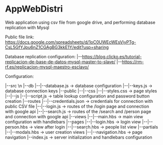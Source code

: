 # AppWebDistri
Web application using csv file from google drive, and performing database replication with Mysql

Public file link: https://docs.google.com/spreadsheets/d/1oC0UWEcWEsViyPTg-CsL5GfYJpu6nZ1CGAgBG3kkE1Y/edit?usp=sharing


Database replication configuration:
  |--https://blog.clicko.es/tutorial-replicacion-de-base-de-datos-mysql-master-to-slave/
  |--https://rm-rf.es/replicacion-mysql-maestro-esclavo/

Configuration:

|--src \n
  |--db
  |--|--database.js -> database configuration
  |--|--keys.js -> database connection keys
  |--public
  |--|--css
  |--|--styles.css -> page styles
  |--|--js
  |--|--script.js -> table lookup configuration and password button creation
  |--routes
  |--|--credentials.json -> credentials for connection with public CSV file
  |--|--login.js -> routes of the /login page and connection with google api
  |--|--search.js -> routes of the /search and /person page and connection with google api
  |--views
  |--|--main.hbs -> main view configuration with handlebars
  |--pages
  |--|--login.hbs -> login view
  |--|--person.hbs -> view after login
  |--|--search.hbs -> people list view
  |--partials
  |--|--modals.hbs -> user creation views
  |--|--navigation.hbs -> page navigation
  |--index.js -> server initialization and handlebars configuration
  

   
    
